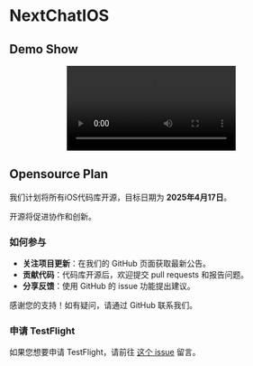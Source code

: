 
# NextChatIOS

## Demo Show

<div align="center">
  <video src="https://github.com/user-attachments/assets/d1995903-0bd7-4f72-ab60-512914470fc6" alt="Demo Show" />
</div>

## Opensource Plan

我们计划将所有iOS代码库开源，目标日期为 **2025年4月17日**。

开源将促进协作和创新。

### 如何参与

- **关注项目更新**：在我们的 GitHub 页面获取最新公告。
- **贡献代码**：代码库开源后，欢迎提交 pull requests 和报告问题。
- **分享反馈**：使用 GitHub 的 issue 功能提出建议。

感谢您的支持！如有疑问，请通过 GitHub 联系我们。

### 申请 TestFlight

如果您想要申请 TestFlight，请前往 [这个 issue](https://github.com/ChatGPTNextWeb/NextChat-iOS/issues/1) 留言。
